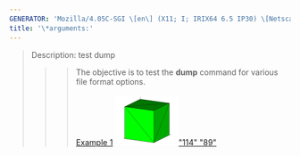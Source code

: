 ```yaml
---
GENERATOR: 'Mozilla/4.05C-SGI \[en\] (X11; I; IRIX64 6.5 IP30) \[Netscape\]'
title: '\*arguments:'
---
```


> Description: test dump
>
> > > The objective is to test the **dump** command for various file
> > > format options.\
> > >  \
> > > [Example 1](description_dump.md)
> > > [![](../images/output_tn.gif)"114"
> > > "89"](description_dump.md)
